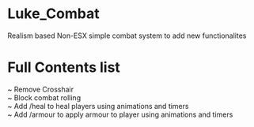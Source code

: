 # Luke_Combat
Realism based Non-ESX simple combat system to add new functionalites

# Full Contents list

~ Remove Crosshair <br/>
~ Block combat rolling <br/>
~ Add /heal to heal players using animations and timers <br/>
~ Add /armour to apply armour to player using animations and timers
